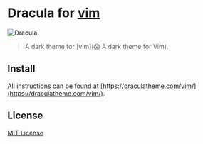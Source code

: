 # Dracula for [vim](http://www.vim.org/)

![Dracula](https://cloud.githubusercontent.com/assets/398893/3528156/4d3d53a8-078c-11e4-8518-820d61886e7a.gif)

> A dark theme for [vim](:scream: A dark theme for Vim).

## Install

All instructions can be found at [https://draculatheme.com/vim/](https://draculatheme.com/vim/).

## License

[MIT License](./LICENSE)
